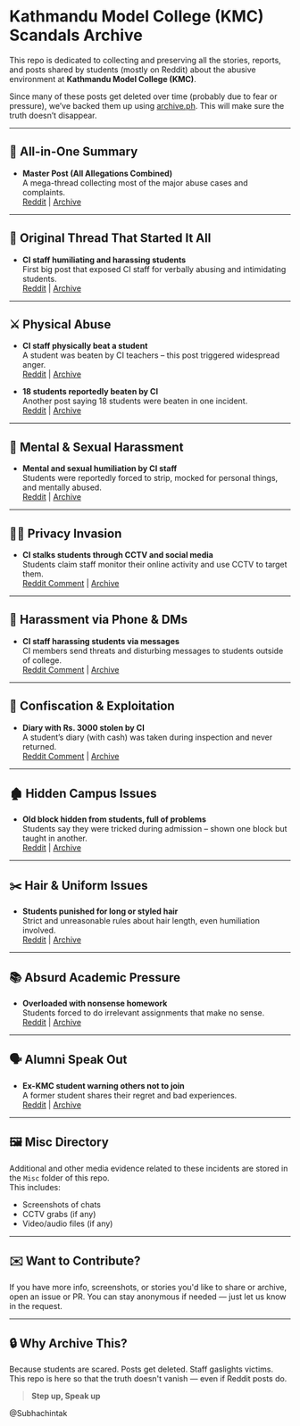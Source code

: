 # Kathmandu Model College (KMC) Scandals Archive

This repo is dedicated to collecting and preserving all the stories, reports, and posts shared by students (mostly on Reddit) about the abusive environment at **Kathmandu Model College (KMC)**.

Since many of these posts get deleted over time (probably due to fear or pressure), we’ve backed them up using [archive.ph](https://archive.ph). This will make sure the truth doesn’t disappear.

---

## 🧾 All-in-One Summary

- **Master Post (All Allegations Combined)**  
  A mega-thread collecting most of the major abuse cases and complaints.  
  [Reddit](https://www.reddit.com/r/NepalPlusTwo/comments/1m78nhi/all_recent_alleged_abuse_in_kathmandu_model/) | [Archive](https://archive.ph/oKi3x)

---

## 🚨 Original Thread That Started It All

- **CI staff humiliating and harassing students**  
  First big post that exposed CI staff for verbally abusing and intimidating students.  
  [Reddit](https://www.reddit.com/r/NepalPlusTwo/comments/1m4jxdc/kathmandu_model_colleges_ci_staff_humiliate_and/) | [Archive](https://archive.ph/i8Ywq)

---

## ⚔️ Physical Abuse

- **CI staff physically beat a student**  
  A student was beaten by CI teachers – this post triggered widespread anger.  
  [Reddit](https://www.reddit.com/r/NepalPlusTwo/comments/1m6hlpg/we_are_so_done_with_kmcs_so_called_toxic/) | [Archive](https://archive.ph/qhmky)

- **18 students reportedly beaten by CI**  
  Another post saying 18 students were beaten in one incident.  
  [Reddit](https://www.reddit.com/r/NepalPlusTwo/comments/1m6h67e/kmc_cis/) | [Archive](https://archive.ph/5omDA)

---

## 🧠 Mental & Sexual Harassment

- **Mental and sexual humiliation by CI staff**  
  Students were reportedly forced to strip, mocked for personal things, and mentally abused.  
  [Reddit](https://www.reddit.com/r/NepalPlusTwo/comments/1m6il7s/kmc_humiliation_to_students/) | [Archive](https://archive.ph/pWRM6)

---

## 🕵️‍♂️ Privacy Invasion

- **CI stalks students through CCTV and social media**  
  Students claim staff monitor their online activity and use CCTV to target them.  
  [Reddit Comment](https://www.reddit.com/r/NepalPlusTwo/comments/1m4jxdc/comment/n4jlwkr/) | [Archive](https://archive.ph/n4YqM)

---

## 📲 Harassment via Phone & DMs

- **CI staff harassing students via messages**  
  CI members send threats and disturbing messages to students outside of college.  
  [Reddit Comment](https://www.reddit.com/r/NepalPlusTwo/comments/1m4jxdc/kathmandu_model_colleges_ci_staff_humiliate_and/n4hx89m/) | [Archive](https://archive.ph/EVNSB)

---

## 💸 Confiscation & Exploitation

- **Diary with Rs. 3000 stolen by CI**  
  A student’s diary (with cash) was taken during inspection and never returned.  
  [Reddit Comment](https://reddit.com/r/NepalPlusTwo/comments/1m4jxdc/kathmandu_model_colleges_ci_staff_humiliate_and/n4hl5vp/) | [Archive](https://archive.ph/uSRHs)

---

## 🏚️ Hidden Campus Issues

- **Old block hidden from students, full of problems**  
  Students say they were tricked during admission – shown one block but taught in another.  
  [Reddit](https://www.reddit.com/r/NepalPlusTwo/comments/1m6glze/kmc_is_scamming_12th_students/) | [Archive](https://archive.ph/McjWv)

---

## ✂️ Hair & Uniform Issues

- **Students punished for long or styled hair**  
  Strict and unreasonable rules about hair length, even humiliation involved.  
  [Reddit](https://www.reddit.com/r/NepalPlusTwo/comments/1m6hc28/kmc_hair_problem/) | [Archive](https://archive.ph/cdkhE)

---

## 📚 Absurd Academic Pressure

- **Overloaded with nonsense homework**  
  Students forced to do irrelevant assignments that make no sense.  
  [Reddit](https://www.reddit.com/r/NepalPlusTwo/comments/1m6jhh3/absurd_homework/) | [Archive](https://archive.ph/Gj1N8)

---

## 🗣️ Alumni Speak Out

- **Ex-KMC student warning others not to join**  
  A former student shares their regret and bad experiences.  
  [Reddit](https://www.reddit.com/r/NepalPlusTwo/comments/1m70b5s/im_an_exkmc_student_and_im_begging_you_dont_come/) | [Archive](https://archive.ph/vyU9K)

---

## 🖼️ Misc Directory

Additional and other media evidence related to these incidents are stored in the `Misc` folder of this repo.  
This includes:
- Screenshots of chats
- CCTV grabs (if any)
- Video/audio files (if any)

---

## ✉️ Want to Contribute?

If you have more info, screenshots, or stories you'd like to share or archive, open an issue or PR. You can stay anonymous if needed — just let us know in the request.

---

## 🔒 Why Archive This?

Because students are scared. Posts get deleted. Staff gaslights victims. This repo is here so that the truth doesn't vanish — even if Reddit posts do.

> **Step up, Speak up**


@Subhachintak
